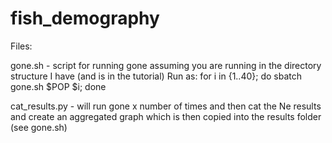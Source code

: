 # fish_demography

Files:

gone.sh - script for running gone assuming you are running in the directory structure I have (and is in the tutorial)
Run as: for i in {1..40}; do sbatch gone.sh $POP $i; done

cat_results.py - will run gone x number of times and then cat the Ne results and create an aggregated graph which is then copied into the results folder (see gone.sh) 

